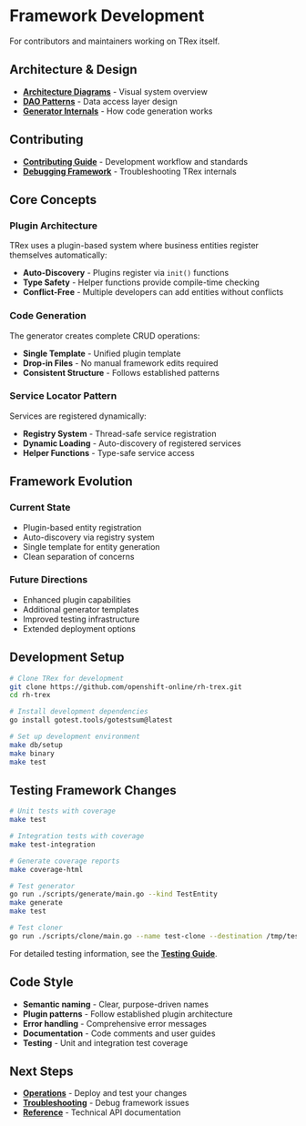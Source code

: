 # Framework Development

For contributors and maintainers working on TRex itself.

## Architecture & Design

- **[Architecture Diagrams](architecture-diagrams.md)** - Visual system overview
- **[DAO Patterns](dao-patterns.md)** - Data access layer design
- **[Generator Internals](generator-internals.md)** - How code generation works

## Contributing

- **[Contributing Guide](contributing.md)** - Development workflow and standards
- **[Debugging Framework](debugging-framework.md)** - Troubleshooting TRex internals

## Core Concepts

### Plugin Architecture
TRex uses a plugin-based system where business entities register themselves automatically:
- **Auto-Discovery** - Plugins register via `init()` functions
- **Type Safety** - Helper functions provide compile-time checking
- **Conflict-Free** - Multiple developers can add entities without conflicts

### Code Generation
The generator creates complete CRUD operations:
- **Single Template** - Unified plugin template
- **Drop-in Files** - No manual framework edits required
- **Consistent Structure** - Follows established patterns

### Service Locator Pattern
Services are registered dynamically:
- **Registry System** - Thread-safe service registration
- **Dynamic Loading** - Auto-discovery of registered services
- **Helper Functions** - Type-safe service access

## Framework Evolution

### Current State
- Plugin-based entity registration
- Auto-discovery via registry system  
- Single template for entity generation
- Clean separation of concerns

### Future Directions
- Enhanced plugin capabilities
- Additional generator templates
- Improved testing infrastructure
- Extended deployment options

## Development Setup

```bash
# Clone TRex for development
git clone https://github.com/openshift-online/rh-trex.git
cd rh-trex

# Install development dependencies
go install gotest.tools/gotestsum@latest

# Set up development environment
make db/setup
make binary
make test
```

## Testing Framework Changes

```bash
# Unit tests with coverage
make test

# Integration tests with coverage
make test-integration

# Generate coverage reports
make coverage-html

# Test generator
go run ./scripts/generate/main.go --kind TestEntity
make generate
make test

# Test cloner
go run ./scripts/clone/main.go --name test-clone --destination /tmp/test
```

For detailed testing information, see the **[Testing Guide](../reference/testing-guide.md)**.

## Code Style

- **Semantic naming** - Clear, purpose-driven names
- **Plugin patterns** - Follow established plugin architecture
- **Error handling** - Comprehensive error messages
- **Documentation** - Code comments and user guides
- **Testing** - Unit and integration test coverage

## Next Steps

- **[Operations](../operations/)** - Deploy and test your changes
- **[Troubleshooting](../troubleshooting/)** - Debug framework issues
- **[Reference](../reference/)** - Technical API documentation